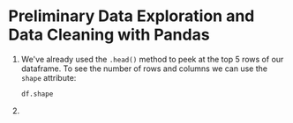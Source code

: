 # Preliminary Data Exploration and Data Cleaning with Pandas

1. We've already used the `.head()` method to peek at the top 5 rows of our dataframe. To see the number of rows and columns we can use the `shape` attribute:

   ````python
   df.shape
   ````

2. 